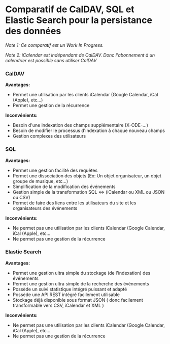 Comparatif de CalDAV, SQL et Elastic Search pour la persistance des données
===========================================================================


*Note 1: Ce comparatif est un Work In Progress.*

*Note 2: iCalendar est indépendant de CalDAV. Donc l'abonnement à un calendrier est possible sans utiliser CalDAV*


### CalDAV


**Avantages:**

* Permet une utilisation par les clients iCalendar (Google Calendar, iCal (Apple), etc...)
* Permet une gestion de la récurrence


**Inconvénients:**

* Besoin d'une indexation des champs supplémentaire (X-ODE-...)
* Besoin de modifier le processus d'indexation à chaque nouveau champs
* Gestion complexes des utilisateurs


### SQL


**Avantages:**

* Permet une gestion facilité des requêtes
* Permet une dissociation des objets (Ex: Un objet organisateur, un objet groupe de musique, etc...)
* Simplification de la modification des événements
* Gestion simple de la transformation SQL <=> (iCalendar ou XML ou JSON ou CSV)
* Permet de faire des liens entre les utilisateurs du site et les organisateurs des événements


**Inconvénients:**

* Ne permet pas une utilisation par les clients iCalendar (Google Calendar, iCal (Apple), etc...
* Ne permet pas une gestion de la récurrence


### Elastic Search

**Avantages:**

* Permet une gestion ultra simple du stockage (de l'indexation) des événements
* Permet une gestion ultra simple de la recherche des événements
* Possède un suivi statistique intégré puissant et adapté
* Possède une API REST intégré facilement utilisable
* Stockage déjà disponible sous format JSON ( donc facilement transformable vers CSV, iCalendar et XML )

**Inconvénients:**

* Ne permet pas une utilisation par les clients iCalendar (Google Calendar, iCal (Apple), etc...
* Ne permet pas une gestion de la récurrence
